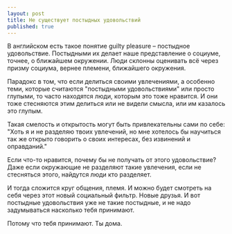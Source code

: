 ```yaml
---
layout: post
title: Не существует постыдных удовольствий
published: true
---
```

В английском есть такое понятие guilty pleasure – постыдное удовольствие. Постыдными их делает наше представление о социуме, точнее, о ближайшем окружении. Люди склонны оценивать всё через призму социума, вернее племени, ближайшего окружения.

Парадокс в том, что если делиться своими увлечениями, а особенно теми, которые считаются "постыдными удовольствиями" или просто глупыми, то часто находятся люди, которым это тоже нравится. И они тоже стесняются этим делиться или не видели смысла, или им казалось это глупым.

Такая смелость и открытость могут быть привлекательны сами по себе: "Хоть я и не разделяю твоих увлечений, но мне хотелось бы научиться так же открыто говорить о своих интересах, без извинений и оправданий."

Если что-то нравится, почему бы не получать от этого удовольствие? Даже если окружающие не разделяют такие увлечения, если не стесняться этого, найдутся люди кто разделяет.

И тогда сложится круг общения, племя. И можно будет смотреть на себя через этот новый социальный фильтр. Новые друзья. И вот постыдные удовольствия уже не такие постыдные, и не надо задумываться насколько тебя принимают.

Потому что тебя принимают. Ты дома.
